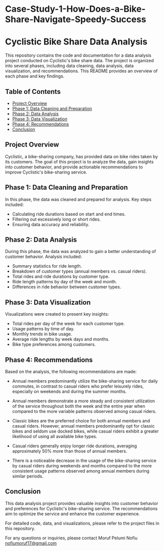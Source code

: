 # Case-Study-1-How-Does-a-Bike-Share-Navigate-Speedy-Success
# Cyclistic Bike Share Data Analysis

This repository contains the code and documentation for a data analysis project conducted on Cyclistic's bike share data. The project is organized into several phases, including data cleaning, data analysis, data visualization, and recommendations. This README provides an overview of each phase and key findings.

## Table of Contents

- [Project Overview](#project-overview)
- [Phase 1: Data Cleaning and Preparation](#phase-1-data-cleaning-and-preparation)
- [Phase 2: Data Analysis](#phase-2-data-analysis)
- [Phase 3: Data Visualization](#phase-3-data-visualization)
- [Phase 4: Recommendations](#phase-4-recommendations)
- [Conclusion](#conclusion)

## Project Overview

Cyclistic, a bike-sharing company, has provided data on bike rides taken by its customers. The goal of this project is to analyze the data, gain insights into customer behavior, and provide actionable recommendations to improve Cyclistic's bike-sharing service.

## Phase 1: Data Cleaning and Preparation

In this phase, the data was cleaned and prepared for analysis. Key steps included:
- Calculating ride durations based on start and end times.
- Filtering out excessively long or short rides.
- Ensuring data accuracy and reliability.

## Phase 2: Data Analysis

During this phase, the data was analyzed to gain a better understanding of customer behavior. Analysis included:
- Summary statistics for ride length.
- Breakdown of customer types (annual members vs. casual riders).
- Total rides and ride durations by customer type.
- Ride length patterns by day of the week and month.
- Differences in ride behavior between customer types.

## Phase 3: Data Visualization

Visualizations were created to present key insights:
- Total rides per day of the week for each customer type.
- Usage patterns by time of day.
- Monthly trends in bike usage.
- Average ride lengths by week days and months.
- Bike type preferences among customers.

## Phase 4: Recommendations

Based on the analysis, the following recommendations are made:
- Annual members predominantly utilize the bike-sharing service for daily commutes, in contrast to casual riders who prefer leisurely rides, especially on weekends and during the summer months.
  
- Annual members demonstrate a more steady and consistent utilization of the service throughout both the week and the entire year when compared to the more variable patterns observed among casual riders.

- Classic bikes are the preferred choice for both annual members and casual riders. However, annual members predominantly opt for classic bikes and seldom use docked bikes, while casual riders exhibit a greater likelihood of using all available bike types.

- Casual riders generally enjoy longer ride durations, averaging approximately 50% more than those of annual members.

- There is a noticeable decrease in the usage of the bike-sharing service by casual riders during weekends and months compared to the more consistent usage patterns observed among annual members during similar periods.

## Conclusion

This data analysis project provides valuable insights into customer behavior and preferences for Cyclistic's bike-sharing service. The recommendations aim to optimize the service and enhance the customer experience.

For detailed code, data, and visualizations, please refer to the project files in this repository.

For any questions or inquiries, please contact Moruf Pelumi Nofiu nofiumoruf17@gmail.com
